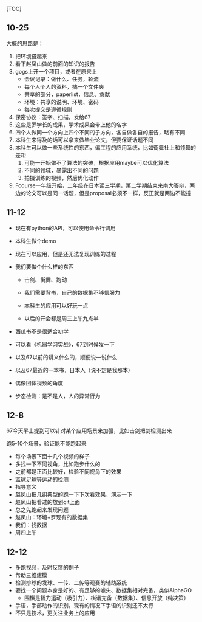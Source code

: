 [TOC]

## 10-25

大概的思路是：

1. 把环境搭起来
2. 看下赵凤山做的前面的知识的报告
3. gogs上开一个项目，或者在原来上
   - 会议记录：做什么、任务，轮流
   - 每个人个人的资料，搞一个文件夹
   - 共享的部分，paperlist，信息、贡献
   - 环境：共享的说明、环境、密码
   - 每次提交是遵循规则
4. 保密协议：签字、扫描，发给67
5. 这些是罗学长的成果，学术成果会带上他的名字
6. 四个人做同一个方向上四个不同的子方向，各自做各自的报告，略有不同
7. 本科生来得及的话可以拿来做毕业论文，但要保证话题不同
8. 本科生可以做一些系统性的东西，偏工程的应用系统，比如街舞社上和领舞的差距
   1. 可能一开始做不了算法的突破，根据应用maybe可以优化算法
   2. 不同的领域，暴露出不同的问题
   3. 拍摄训练的视频，然后优化动作
9. Fcourse一年级开始，二年级在日本读三学期，第二学期结束来南大答辩，两边的论文可以是同一话题，但是proposal必须不一样，反正就是两边不能撞





## 11-12

- 现在有python的API，可以使用命令行调用

- 本科生做个demo

- 现在可以应用，但是还无法复现训练的过程

    

- 我们要做个什么样的东西
   	

  - 击剑、街舞、跑动

   - 我们需要背书，自己的数据集不够信服力

   - 本科生的应用可以好玩一点

   - 以后的开会都是周三上午九点半



- 西瓜书不是很适合初学
- 可以看《机器学习实战》，67到时候发一下
- 以及67以前的讲义什么的，顺便说一说什么
- 以及67最近的一本书，日本人（说不定是我那本）



- 偶像团体视频的角度
- 步态检测：是不是人，人的异常行为



## 12-8

67今天早上提到可以针对某个应用场景来加强，比如击剑把剑检测出来

跑5-10个场景，验证能不能跑起来

- 每个场景下面十几个视频的样子
- 多找一下不同视角，比如跑步什么的
- 之前都是正面比较好，检验不同视角下的效果
- 篮球足球等运动的检测
- 指导意义
- 赵凤山把几组典型的跑一下下次看效果，演示一下
- 赵凤山把看过的放到git上面
- 总之先跑起来发现问题
- 赵凤山：环境+罗现有的数据集
- 我们：找数据
- 周四上午



## 12-12

- 多跑视频，及时反馈的例子
- 帮助三维建模
- 检测排球的发球、一传、二传等观赛的辅助系统
- 要找一个问题本身是好的、有足够的噱头、数据集相对完备，类似AlphaGO
  - 围棋是智力运动（吸引力）、棋谱完备（数据集）、信息开放（纯决策）
- 手语，手部动作的识别，现有的情况下手语的识别还不太行
- 不只是技术，更关注业务上的应用

